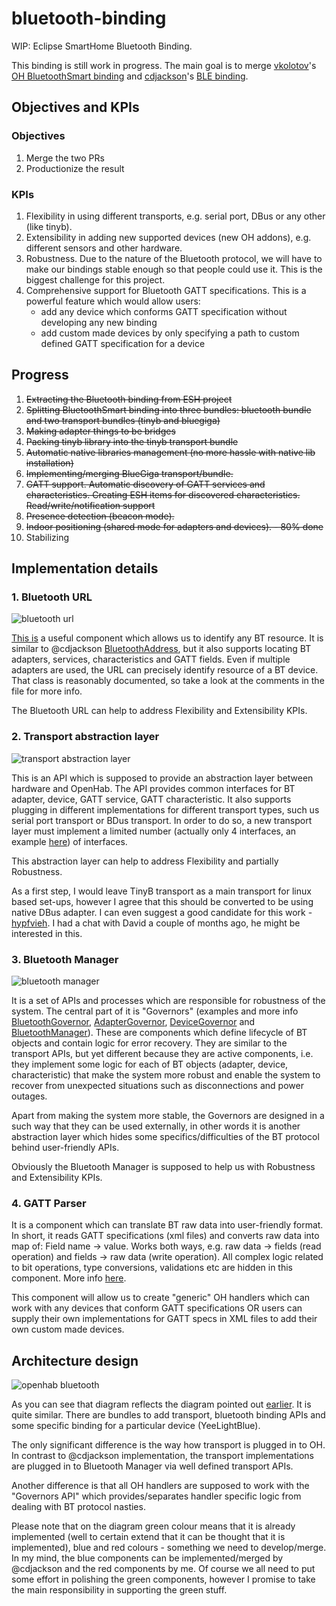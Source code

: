 # bluetooth-binding

WIP: Eclipse SmartHome Bluetooth Binding.

This binding is still work in progress. The main goal is to merge [vkolotov](https://github.com/vkolotov)'s [OH BluetoothSmart binding](https://github.com/openhab/openhab2-addons/pull/2489) and [cdjackson](https://github.com/cdjackson)'s [BLE binding](https://github.com/eclipse/smarthome/pull/3633).

## Objectives and KPIs

### Objectives

1. Merge the two PRs
2. Productionize the result

### KPIs

1. Flexibility in using different transports, e.g. serial port, DBus or any other (like tinyb).
2. Extensibility in adding new supported devices (new OH addons), e.g. different sensors and other hardware.
3. Robustness. Due to the nature of the Bluetooth protocol, we will have to make our bindings stable enough so that people could use it. This is the biggest challenge for this project.
4. Comprehensive support for Bluetooth GATT specifications. This is a powerful feature which would allow users:
    - add any device which conforms GATT specification without developing any new binding
    - add custom made devices by only specifying a path to custom defined GATT specification for a device

## Progress
1. ~~Extracting the Bluetooth binding from ESH project~~
2. ~~Splitting BluetoothSmart binding into three bundles: bluetooth bundle and two transport bundles (tinyb and bluegiga)~~
3. ~~Making adapter things to be bridges~~
4. ~~Packing tinyb library into the tinyb transport bundle~~
5. ~~Automatic native libraries management (no more hassle with native lib installation)~~
6. ~~Implementing/merging BlueGiga transport/bundle.~~
8. ~~GATT support. Automatic discovery of GATT services and characteristics. Creating ESH items for discovered characteristics. Read/write/notification support~~  
9. ~~Presence detection (beacon mode).~~
10. ~~Indoor positioning (shared mode for adapters and devices). - 80% done~~
11. Stabilizing

## Implementation details

### 1. Bluetooth URL
![bluetooth url](https://user-images.githubusercontent.com/1161883/28913226-6259477e-788b-11e7-8765-6e58667a4a6c.png)

[This is](https://github.com/sputnikdev/bluetooth-utils/blob/master/src/main/java/org/sputnikdev/bluetooth/URL.java) a useful component which allows us to identify any BT resource. It is similar to @cdjackson 
 [BluetoothAddress](https://github.com/cdjackson/smarthome/blob/ble_bundle/extensions/binding/org.eclipse.smarthome.binding.ble/src/main/java/org/eclipse/smarthome/binding/ble/BluetoothAddress.java), but it also supports locating BT adapters, services, characteristics and GATT fields. Even if multiple adapters are used, the URL can precisely identify resource of a BT device. That class is reasonably documented, so take a look at the comments in the file for more info.

The Bluetooth URL can help to address Flexibility and Extensibility KPIs.

### 2. Transport abstraction layer
![transport abstraction layer](https://user-images.githubusercontent.com/1161883/28913669-f6be0d7c-788c-11e7-8b01-cdade0abb279.png)

This is an API which is supposed to provide an abstraction layer between hardware and OpenHab. The API provides common interfaces for BT adapter, device, GATT service, GATT characteristic. It also supports plugging in different implementations for different transport types, such us serial port transport or BDus transport. In order to do so, a new transport layer must implement a limited number (actually only 4 interfaces, an example [here](https://github.com/sputnikdev/bluetooth-manager/tree/master/src/main/java/org/sputnikdev/bluetooth/manager/impl/tinyb)) of interfaces.

This abstraction layer can help to address Flexibility and partially Robustness.

As a first step, I would leave TinyB transport as a main transport for linux based set-ups, however I agree that this should be converted to be using native DBus adapter. I can even suggest a good candidate for this work - [hypfvieh](https://github.com/hypfvieh/bluez-dbus). I had a chat with David a couple of months ago, he might be interested in this.

### 3. Bluetooth Manager
![bluetooth manager](https://user-images.githubusercontent.com/1161883/28918587-f23f2fe0-789d-11e7-8d72-b5ca56ab215b.png)

It is a set of APIs and processes which are responsible for robustness of the system. The central part of it is "Governors" (examples and more info [BluetoothGovernor](https://github.com/sputnikdev/bluetooth-manager/blob/master/src/main/java/org/sputnikdev/bluetooth/manager/BluetoothGovernor.java),  [AdapterGovernor](https://github.com/sputnikdev/bluetooth-manager/blob/master/src/main/java/org/sputnikdev/bluetooth/manager/AdapterGovernor.java), [DeviceGovernor](https://github.com/sputnikdev/bluetooth-manager/blob/master/src/main/java/org/sputnikdev/bluetooth/manager/DeviceGovernor.java) and [BluetoothManager](https://github.com/sputnikdev/bluetooth-manager/blob/master/src/main/java/org/sputnikdev/bluetooth/manager/BluetoothManager.java)). These are components which define lifecycle of BT objects and contain logic for error recovery. They are similar to the transport APIs, but yet different because they are active components, i.e. they implement some logic for each of BT objects (adapter, device, characteristic) that make the system more robust and enable the system to recover from unexpected situations such as disconnections and power outages.

Apart from making the system more stable, the Governors are designed in a such way that they can be used externally, in other words it is another abstraction layer which hides some specifics/difficulties of the BT protocol behind user-friendly APIs.

Obviously the Bluetooth Manager is supposed to help us with Robustness and Extensibility KPIs.

### 4. GATT Parser

It is a component which can translate BT raw data into user-friendly format. In short, it reads GATT specifications (xml files) and converts raw data into map of: Field name -> value. Works both ways, e.g. raw data -> fields (read operation) and fields -> raw data (write operation). All complex logic related to bit operations, type conversions, validations etc are hidden in this component. More info [here](https://github.com/sputnikdev/bluetooth-gatt-parser).

This component will allow us to create "generic" OH handlers which can work with any devices that conform GATT specifications OR users can supply their own implementations for GATT specs in XML files to add their own custom made devices.

## Architecture design

![openhab bluetooth](https://user-images.githubusercontent.com/1161883/28918674-63a82d6c-789e-11e7-86d7-a3e32e44921d.png)

As you can see that diagram reflects the diagram pointed out [earlier](https://github.com/eclipse/smarthome/pull/3531#issuecomment-305831722). It is quite similar. There are bundles to add transport, bluetooth binding APIs and some specific binding for a particular device (YeeLightBlue). 

The only significant difference is the way how transport is plugged in to OH. In contrast to @cdjackson implementation, the transport implementations are plugged in to Bluetooth Manager via well defined transport APIs.

Another difference is that all OH handlers are supposed to work with the "Governors API" which provides/separates handler specific logic from dealing with BT protocol nasties.

Please note that on the diagram green colour means that it is already implemented (well to certain extend that it can be thought that it is implemented), blue and red colours - something we need to develop/merge. In my mind, the blue components can be implemented/merged by @cdjackson and the red components by me. Of course we all need to put some effort in polishing the green components, however I promise to take the main responsibility in supporting the green stuff.
